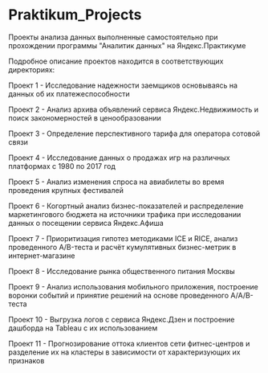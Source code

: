 # Praktikum_Projects
Проекты анализа данных выполненные самостоятельно при прохождении программы "Аналитик данных" на Яндекс.Практикуме

Подробное описание проектов находится в соответствующих директориях:

Проект 1 - Исследование надежности заемщиков основываясь на данных об их платежеспособности

Проект 2 - Анализ архива объявлений сервиса Яндекс.Недвижимость и поиск закономерностей
в ценообразовании

Проект 3 - Определение перспективного тарифа для оператора сотовой связи

Проект 4 - Исследование данных о продажах игр на различных платформах с 1980 по 2017 год

Проект 5 - Анализ изменения спроса на авиабилеты во время проведения крупных фестивалей

Проект 6 - Когортный анализ бизнес-показателей и распределение маркетингового бюджета на источники
трафика при исследовании данных о посещении сервиса Яндекс.Афиша

Проект 7 - Приоритизация гипотез методиками ICE и RICE, анализ проведенного A/B-теста и расчёт
кумулятивных бизнес-метрик в интернет-магазине

Проект 8 - Исследование рынка общественного питания Москвы

Проект 9 - Анализ использования мобильного приложения, построение воронки событий и принятие решений на
основе проведенного A/A/B-теста

Проект 10 - Выгрузка логов с сервиса Яндекс.Дзен и построение дашборда на Tableau с их использованием

Проект 11 - Прогнозирование оттока клиентов сети фитнес-центров и разделение их на кластеры в зависимости от
характеризующих их признаков
